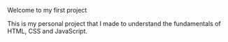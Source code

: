 <p>Welcome to my first project<br>

This is my personal project that I made to understand the fundamentals of HTML, CSS and JavaScript.
</p>
